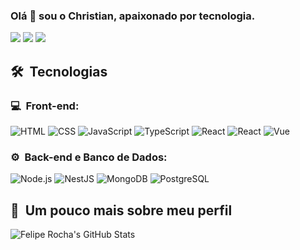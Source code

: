 ### Olá 👋  sou o Christian, apaixonado por tecnologia.

<p align = "esquerdo">

<a href="https://instagram.com/christian_queiroz"><img src="https://img.shields.io/badge/-@christian_queiroz_-E4405F?style=flat-square&logo=Instagram&logoColor=white"/></a><a href="https://dicasparadevs.com.br"></a>
<a href="https://www.linkedin.com/in/christianvqueiroz"><img src="https://img.shields.io/badge/-christian%20queiroz%20-0077B5?style=flat-square&logo=Linkedin&logoColor=white"/></a>
<a href="mailto:christianvq@gmail.com"><img src="https://img.shields.io/badge/-christianvq@gmail.com-D14836?style=flat-square&logo=Gmail&logoColor=white"/></a>

</p>
<h2> 🛠 &nbsp;Tecnologias</h2>
<h3>💻 &nbsp;Front-end:</h3>

![HTML](https://img.shields.io/badge/-HTML-333333?style=flat&logo=HTML5)
![CSS](https://img.shields.io/badge/-CSS-333333?style=flat&logo=CSS3&logoColor=1572B6)
![JavaScript](https://img.shields.io/badge/-JavaScript-333333?style=flat&logo=javascript)
![TypeScript](https://img.shields.io/badge/-TypeScript-333333?style=flat&logo=typescript&logoColor=2D79C7)
![React](https://img.shields.io/badge/-React-333333?style=flat&logo=react)
![React](https://img.shields.io/badge/-React%20Native-333333?style=flat&logo=react)
![Vue](https://img.shields.io/badge/-Vue-333333?style=flat&logo=vue.js)

<h3>⚙️ &nbsp;Back-end e Banco de Dados:</h3>

![Node.js](https://img.shields.io/badge/-Node.js-333333?style=flat&logo=node.js)
![NestJS](https://img.shields.io/badge/-NestJS-333333?style=flat&logo=nestjs&logoColor=E535AB)
![MongoDB](https://img.shields.io/badge/-MongoDB-333333?style=flat&logo=mongodb)
![PostgreSQL](https://img.shields.io/badge/-PostgreSQL-333333?style=flat&logo=postgresql)

<h2>🚀 &nbsp;Um pouco mais sobre meu perfil</h2>

![Felipe Rocha's GitHub Stats](https://github-readme-stats.vercel.app/api?username=christianqueiroz&show_icons=true&theme=dracula)
<!--
**christianqueiroz/christianqueiroz** is a ✨ _special_ ✨ repository because its `README.md` (this file) appears on your GitHub profile.

Here are some ideas to get you started:

- 🔭 I’m currently working on ...
- 🌱 I’m currently learning ...
- 👯 I’m looking to collaborate on ...
- 🤔 I’m looking for help with ...
- 💬 Ask me about ...
- 📫 How to reach me: ...
- 😄 Pronouns: ...
- ⚡ Fun fact: ...
-->
